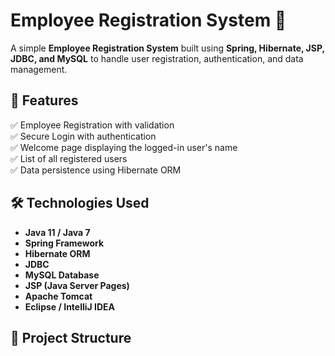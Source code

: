 # Employee Registration System 🚀

A simple **Employee Registration System** built using **Spring, Hibernate, JSP, JDBC, and MySQL** to handle user registration, authentication, and data management.

## 🌟 Features
✅ Employee Registration with validation  
✅ Secure Login with authentication  
✅ Welcome page displaying the logged-in user's name  
✅ List of all registered users  
✅ Data persistence using Hibernate ORM  

## 🛠️ Technologies Used
- **Java 11 / Java 7**
- **Spring Framework**
- **Hibernate ORM**
- **JDBC**
- **MySQL Database**
- **JSP (Java Server Pages)**
- **Apache Tomcat**
- **Eclipse / IntelliJ IDEA**

## 📌 Project Structure

